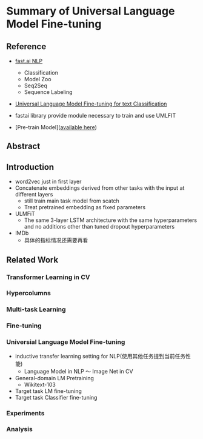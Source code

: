 # Summary of Universal Language Model Fine-tuning

## Reference

+ [fast.ai NLP](<http://nlp.fast.ai/category/classification.html>)
  + Classification
  + Model Zoo
  + Seq2Seq
  + Sequence Labeling
+ [Universal Language Model Fine-tuning for text Classification](<http://nlp.fast.ai/category/classification.html>)
+ fastai library provide module necessary to train and use UMLFIT

+ [Pre-train Model]([available here](http://files.fast.ai/models/wt103/))

## Abstract

## Introduction

+ word2vec just in first layer
+ Concatenate embeddings derived from other tasks with the input at different layers
  + still train main task model from scatch
  + Treat  pretrained embedding as fixed parameters
+ ULMFiT
  + The same 3-layer LSTM architecture with the same hyperparameters and no additions other than tuned dropout hyperparameters
+ IMDb
  + 具体的指标情况还需要再看

## Related Work

### Transformer Learning in CV

### Hypercolumns

### Multi-task Learning

### Fine-tuning



### Universial Language Model Fine-tuning

+ inductive transfer learning setting for NLP(使用其他任务提到当前任务性能)
  + Language Model in NLP ～ Image Net in CV
+ General-domain LM Pretraining
  + Wikitext-103
+ Target task LM fine-tuning
+ Target task Classifier fine-tuning

### Experiments

### Analysis